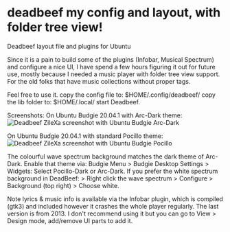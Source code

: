 # deadbeef my config and layout, with folder tree view!

Deadbeef layout file and plugins for Ubuntu

Since it is a pain to build some of the plugins (Infobar, Musical Spectrum) and configure a nice UI, I have spend a few hours figuring it out for future use, mostly because I needed a music player with folder tree view support. For the old folks that have music collections without proper tags. 

Feel free to use it. 
copy the config file to: $HOME/.config/deadbeef/
copy the lib folder to: $HOME/.local/
start Deadbeef. 

Screenshots:
On Ubuntu Budgie 20.04.1 with Arc-Dark theme:
![Deadbeef ZileXa screenshot with Ubuntu Budgie Arc-Dark](https://i.ibb.co/Cb1rHsy/Screenshot-from-2020-08-08-15-24-06.png)

On Ubuntu Budgie 20.04.1 with standard Pocillo theme:
![Deadbeef ZileXa screenshot with Ubuntu Budgie Pocillo](https://i.ibb.co/Cb0TWZb/Screenshot-from-2020-08-08-15-22-16.png)


The colourful wave spectrum background matches the dark theme of Arc-Dark. Enable that theme via: 
  Budgie Menu > Budgie Desktop Settings > Widgets: Select Pocillo-Dark or Arc-Dark.
If you prefer the white spectrum background in DeadBeef: > Right click the wave spectrum > Configure > Background (top right) > Choose white. 

Note lyrics & music info is available via the Infobar plugin, which is compiled (gtk3) and included however it crashes the whole player regularly. The last version is from 2013. I don't recommend using it but you can go to View > Design mode, add/remove UI parts to add it. 
